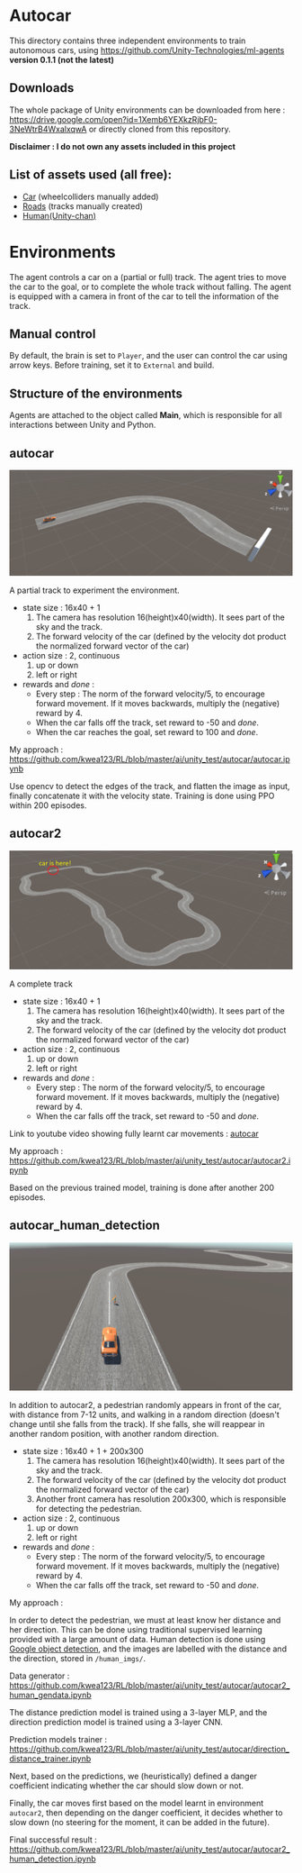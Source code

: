 # Autocar

This directory contains three independent environments to train autonomous cars, using https://github.com/Unity-Technologies/ml-agents **version 0.1.1 (not the latest)**

Downloads
-------------------
The whole package of Unity environments can be downloaded from here : https://drive.google.com/open?id=1Xemb6YEXkzRjbF0-3NeWtrB4WxalxqwA
or directly cloned from this repository.

**Disclaimer : I do not own any assets included in this project**

List of assets used (all free):
-------------------
* [Car](https://www.assetstore.unity3d.com/en/#!/content/79854) (wheelcolliders manually added)
* [Roads](https://www.assetstore.unity3d.com/en/#!/content/66152) (tracks manually created)
* [Human(Unity-chan)](http://unity-chan.com/)



# Environments

The agent controls a car on a (partial or full) track. The agent tries to move the car to the goal, or to complete the whole track without falling. The agent is equipped with a camera in front of the car to tell the information of the track.

Manual control
-------------------
By default, the brain is set to `Player`, and the user can control the car using arrow keys. Before training, set it to `External` and build.

Structure of the environments
------------------
Agents are attached to the object called **Main**, which is responsible for all interactions between Unity and Python.

autocar
------------------
![alt text](descriptionImgs/1.png)

A partial track to experiment the environment.
* state size : 16x40 + 1
  1.  The camera has resolution 16(height)x40(width). It sees part of the sky and the track.
  2.  The forward velocity of the car (defined by the velocity dot product the normalized forward vector of the car)
* action size : 2, continuous
  1.  up or down
  2.  left or right
* rewards and *done* :
  * Every step : The norm of the forward velocity/5, to encourage forward movement. If it moves backwards, multiply the (negative) reward by 4.
  * When the car falls off the track, set reward to -50 and *done*.
  * When the car reaches the goal, set reward to 100 and *done*.
  
My approach : https://github.com/kwea123/RL/blob/master/ai/unity_test/autocar/autocar.ipynb

Use opencv to detect the edges of the track, and flatten the image as input, finally concatenate it with the velocity state. Training is done using PPO within 200 episodes.
  
autocar2
------------------
![alt text](descriptionImgs/2.png)

A complete track
* state size : 16x40 + 1
  1.  The camera has resolution 16(height)x40(width). It sees part of the sky and the track.
  2.  The forward velocity of the car (defined by the velocity dot product the normalized forward vector of the car)
* action size : 2, continuous
  1.  up or down
  2.  left or right
* rewards and *done* :
  * Every step : The norm of the forward velocity/5, to encourage forward movement. If it moves backwards, multiply the (negative) reward by 4.
  * When the car falls off the track, set reward to -50 and *done*.

Link to youtube video showing fully learnt car movements :
 [autocar](https://youtu.be/pHsxddQF0Tc)

My approach : https://github.com/kwea123/RL/blob/master/ai/unity_test/autocar/autocar2.ipynb

Based on the previous trained model, training is done after another 200 episodes.
  
autocar_human_detection
------------------
![alt text](descriptionImgs/3.png)

In addition to autocar2, a pedestrian randomly appears in front of the car, with distance from 7-12 units, and walking in a random direction (doesn't change until she falls from the track). If she falls, she will reappear in another random position, with another random direction.

* state size : 16x40 + 1 + 200x300
  1.  The camera has resolution 16(height)x40(width). It sees part of the sky and the track.
  2.  The forward velocity of the car (defined by the velocity dot product the normalized forward vector of the car)
  3.  Another front camera has resolution 200x300, which is responsible for detecting the pedestrian.
* action size : 2, continuous
  1.  up or down
  2.  left or right
* rewards and *done* :
  * Every step : The norm of the forward velocity/5, to encourage forward movement. If it moves backwards, multiply the (negative) reward by 4.
  * When the car falls off the track, set reward to -50 and *done*.
  
My approach :

In order to detect the pedestrian, we must at least know her distance and her direction. This can be done using traditional supervised learning provided with a large amount of data. Human detection is done using [Google object detection](https://github.com/tensorflow/models/tree/master/research/object_detection), and the images are labelled with the distance and the direction, stored in `/human_imgs/`.

Data generator : https://github.com/kwea123/RL/blob/master/ai/unity_test/autocar/autocar2_human_gendata.ipynb

The distance prediction model is trained using a 3-layer MLP, and the direction prediction model is trained using a 3-layer CNN.

Prediction models trainer : https://github.com/kwea123/RL/blob/master/ai/unity_test/autocar/direction_distance_trainer.ipynb

Next, based on the predictions, we (heuristically) defined a danger coefficient indicating whether the car should slow down or not.

Finally, the car moves first based on the model learnt in environment `autocar2`, then depending on the danger coefficient, it decides whether to slow down (no steering for the moment, it can be added in the future).

Final successful result : https://github.com/kwea123/RL/blob/master/ai/unity_test/autocar/autocar2_human_detection.ipynb
